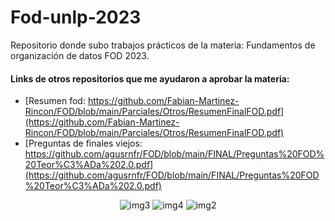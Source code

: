 # Fod-unlp-2023
Repositorio donde subo trabajos prácticos de la materia: Fundamentos de organización de datos FOD 2023.

#### Links de otros repositorios que me ayudaron a aprobar la materia:
- [Resumen fod: https://github.com/Fabian-Martinez-Rincon/FOD/blob/main/Parciales/Otros/ResumenFinalFOD.pdf](https://github.com/Fabian-Martinez-Rincon/FOD/blob/main/Parciales/Otros/ResumenFinalFOD.pdf)
- [Preguntas de finales viejos: https://github.com/agusrnfr/FOD/blob/main/FINAL/Preguntas%20FOD%20Teor%C3%ADa%202.0.pdf](https://github.com/agusrnfr/FOD/blob/main/FINAL/Preguntas%20FOD%20Teor%C3%ADa%202.0.pdf)


<p align="center">
    <img src= "https://i.postimg.cc/Gp7gDHMf/3.jpg" alt = "img3"/>
    <img src= "https://i.postimg.cc/RFJdnGJ3/4.jpg" alt = "img4"/>
    <img src= "https://i.postimg.cc/YqR60TDn/2.jpg" alt = "img2"/>
</p>